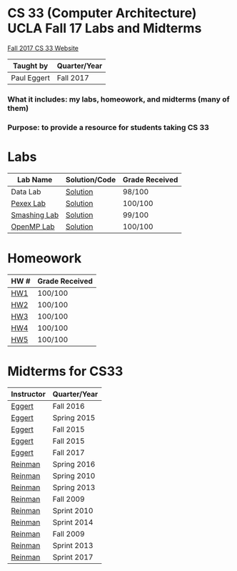 # CS 33 (Computer Architecture) UCLA Fall 17 Labs and Midterms

[Fall 2017 CS 33 Website](http://web.cs.ucla.edu/classes/fall17/cs33/)

| Taught by  | Quarter/Year |
| -----------| -------------|
| Paul Eggert| Fall 2017    |

### What it includes: my labs, homeowork, and midterms (many of them)
### Purpose: to provide a resource for students taking CS 33

# Labs
| Lab Name     | Solution/Code    |  Grade Received       |
| ---------------- |  -----------------| ---------------|
| Data Lab  | [Solution](https://github.com/MikeNourian/CS-33-UCLA-Fall-17-Labs-and-Midterms/tree/master/Labs/Data%20Lab)   |  98/100           |
| [Pexex Lab](http://web.cs.ucla.edu/classes/fall17/cs33/lab/pexexlab.html) | [Solution](https://github.com/MikeNourian/CS-33-UCLA-Fall-17-Labs-and-Midterms/tree/master/Labs/Pexex%20Lab) | 100/100        |
| [Smashing Lab](http://web.cs.ucla.edu/classes/fall17/cs33/lab/smashinglab.html) | [Solution](https://github.com/MikeNourian/CS-33-UCLA-Fall-17-Labs-and-Midterms/tree/master/Labs/Smashing%20Lab) |   99/100       |
| [OpenMP Lab](http://web.cs.ucla.edu/classes/fall17/cs33/lab/openmplab.html) | [Solution](https://github.com/MikeNourian/CS-33-UCLA-Fall-17-Labs-and-Midterms/tree/master/Labs/OpenMP%20Lab) | 100/100         |


# Homeowork
| HW #  |  Grade Received       |
| ----------- |  ---------------|
| [HW1](https://github.com/MikeNourian/CS-33-UCLA-Fall-17-Labs-and-Midterms/tree/master/Homework/HW1)  | 100/100           |
| [HW2](https://github.com/MikeNourian/CS-33-UCLA-Fall-17-Labs-and-Midterms/tree/master/Homework/HW2)  | 100/100        |
| [HW3](https://github.com/MikeNourian/CS-33-UCLA-Fall-17-Labs-and-Midterms/tree/master/Homework/HW3)  | 100/100          |
| [HW4](https://github.com/MikeNourian/CS-33-UCLA-Fall-17-Labs-and-Midterms/tree/master/Homework/HW4)  | 100/100         |
| [HW5](https://github.com/MikeNourian/CS-33-UCLA-Fall-17-Labs-and-Midterms/tree/master/Homework/HW5)  | 100/100         |



# Midterms for CS33
| Instructor  |  Quarter/Year       |
| ----------- |  ---------------|
| [Eggert](https://github.com/MikeNourian/CS-33-UCLA-Fall-17-Labs-and-Midterms/blob/master/Midterms/CS33_Eggert_MT_Midterm1_1%20(1).pdf)  | Fall 2016           |
| [Eggert](https://github.com/MikeNourian/CS-33-UCLA-Fall-17-Labs-and-Midterms/blob/master/Midterms/CS33_Eggert_Midterm1.pdf)  | Spring 2015        |
| [Eggert](https://github.com/MikeNourian/CS-33-UCLA-Fall-17-Labs-and-Midterms/blob/master/Midterms/CS_33_Eggert_MT1_.pdf)  | Fall 2015          |
| [Eggert](https://github.com/MikeNourian/CS-33-UCLA-Fall-17-Labs-and-Midterms/blob/master/Midterms/CS_33_Eggert_MT1_.pdf)  | Fall 2015          |
| [Eggert](https://github.com/MikeNourian/CS-33-UCLA-Fall-17-Labs-and-Midterms/blob/master/Midterms/CS_33_Eggert_MT1_Fall17_o_id908.pdf)  | Fall 2017          |
| [Reinman](https://github.com/MikeNourian/CS-33-UCLA-Fall-17-Labs-and-Midterms/blob/master/Midterms/CS33_Reinman_MT1_Spring2016_.pdf)  | Spring 2016         |
| [Reinman](https://github.com/MikeNourian/CS-33-UCLA-Fall-17-Labs-and-Midterms/blob/master/Midterms/CS_33_Reinman_MT1_Spring10_o_id58.pdf)  | Spring 2010         |
| [Reinman](https://github.com/MikeNourian/CS-33-UCLA-Fall-17-Labs-and-Midterms/blob/master/Midterms/CS_33_Reinman_MT1_Spring13_s_id353.pdf)  | Spring 2013         |
| [Reinman](https://github.com/MikeNourian/CS-33-UCLA-Fall-17-Labs-and-Midterms/blob/master/Midterms/CS_33_Reinman_MT2_Fall09_o_id432.pdf)  | Fall 2009         |
| [Reinman](https://github.com/MikeNourian/CS-33-UCLA-Fall-17-Labs-and-Midterms/blob/master/Midterms/CS_33_Reinman_MT2_Spring10_o_id57.pdf)  | Sprint 2010         |
| [Reinman](https://github.com/MikeNourian/CS-33-UCLA-Fall-17-Labs-and-Midterms/blob/master/Midterms/CS_33_Reinman_MT2_Spring14_o_id427.pdf)  | Sprint 2014         |
| [Reinman](https://github.com/MikeNourian/CS-33-UCLA-Fall-17-Labs-and-Midterms/blob/master/Midterms/CS_33_Reinman_MT_Fall09_o_id33.pdf)  | Fall 2009         |
| [Reinman](https://github.com/MikeNourian/CS-33-UCLA-Fall-17-Labs-and-Midterms/blob/master/Midterms/CS_33_Riemann_MT2_Spring13_o_id359.pdf)  | Sprint 2013         |
| [Reinman](https://github.com/MikeNourian/CS-33-UCLA-Fall-17-Labs-and-Midterms/blob/master/Midterms/CS_33_Spring_2017_MT1.pdf)  | Sprint 2017         |


